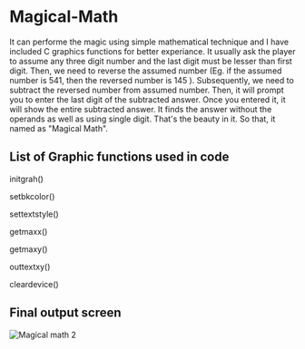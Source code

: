 # Magical-Math
It can performe the magic using simple mathematical technique and I have included C graphics functions for better experiance. It usually ask the player to assume any three digit number and the last digit must be lesser than first digit. Then, we need to reverse the assumed number (Eg. if the assumed number is 541, then the reversed number is 145 ). Subsequently, we need to subtract the reversed number from assumed number. Then, it will prompt you to enter the last digit of the subtracted answer. Once you entered it, it will show the entire subtracted answer. It finds the answer without the operands as well as using single digit. That's the beauty in it. So that, it named as "Magical Math".

## List of Graphic functions used in code
 initgrah()
 
 setbkcolor()
 
 settextstyle()
 
 getmaxx()
 
 getmaxy()
 
 outtextxy()
 
 cleardevice()
 
 
## Final output screen
![Magical math 2](https://user-images.githubusercontent.com/64604283/92938232-ea6d5a80-f469-11ea-8ca5-993b28b03e1d.jpg)
